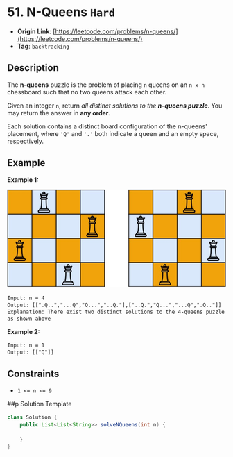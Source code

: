 # 51. N-Queens `Hard`

- **Origin Link**: [https://leetcode.com/problems/n-queens/](https://leetcode.com/problems/n-queens/)
- **Tag**: `backtracking`


## Description

The **n-queens** puzzle is the problem of placing `n` queens on an `n x n` chessboard such that no two queens attack each other.

Given an integer `n`, return *all distinct solutions to the **n-queens puzzle***. You may return the answer in **any order**.

Each solution contains a distinct board configuration of the n-queens' placement, where `'Q'` and `'.'` both indicate a queen and an empty space, respectively.


## Example

**Example 1:**

![](./queens.jpg)

```
Input: n = 4
Output: [[".Q..","...Q","Q...","..Q."],["..Q.","Q...","...Q",".Q.."]]
Explanation: There exist two distinct solutions to the 4-queens puzzle as shown above
```

**Example 2:**

```
Input: n = 1
Output: [["Q"]]
```


## Constraints

- `1 <= n <= 9`


##p Solution Template

```java
class Solution {
    public List<List<String>> solveNQueens(int n) {
        
    }
}
```
